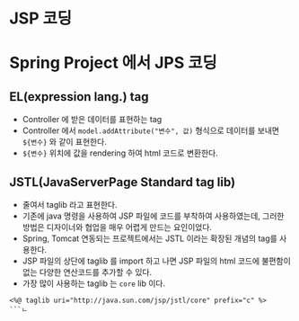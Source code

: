 # JSP 코딩
# Spring Project 에서 JPS 코딩

## EL(expression lang.) tag
* Controller 에 받은 데이터를 표현하는 tag
* Controller 에서 ```model.addAttribute("변수", 값)``` 형식으로 데이터를 보내면 ```${변수}``` 와 같이 표현한다.
* ```${변수}``` 위치에 값을 rendering 하여 html 코드로 변환한다.

## JSTL(JavaServerPage Standard tag lib)
* 줄여서 taglib 라고 표현한다.
* 기존에 java 명령을 사용하여 JSP 파일에 코드를 부착하여 사용하였는데, 그러한 방법은 디자이너와 협업을 매우 어렵게 만드는 요인이었다.
* Spring, Tomcat 연동되는 프로젝트에서는 JSTL 이라는 확장된 개념의 tag를 사용한다.
* JSP 파일의 상단에 taglib 를 import 하고 나면 JSP 파일의 html 코드에 불편함이 없는 다양한 연산코드를 추가할 수 있다.
* 가장 많이 사용하는 taglib 는 ```core``` lib 이다.
```
<%@ taglib uri="http://java.sun.com/jsp/jstl/core" prefix="c" %>
```ㄴ